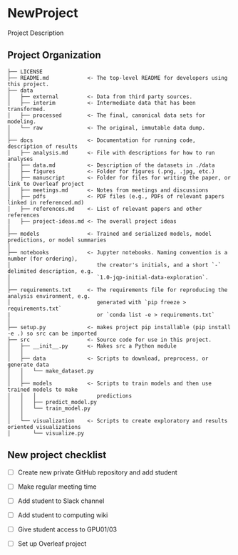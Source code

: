 NewProject
==============================

Project Description

Project Organization
------------

    ├── LICENSE
    ├── README.md            <- The top-level README for developers using this project.
    ├── data
    │   ├── external         <- Data from third party sources.
    │   ├── interim          <- Intermediate data that has been transformed.
    │   ├── processed        <- The final, canonical data sets for modeling.
    │   └── raw              <- The original, immutable data dump.
    │
    ├── docs                 <- Documentation for running code, description of results
    │   ├── analysis.md      <- File with descriptions for how to run analyses
    |   ├── data.md          <- Description of the datasets in ./data
    │   ├── figures          <- Folder for figures (.png, .jpg, etc.)
    │   ├── manuscript       <- Folder for files for writing the paper, or link to Overleaf project
    │   ├── meetings.md      <- Notes from meetings and discussions
    │   ├── pdfs             <- PDF files (e.g., PDFs of relevant papers linked in referenced.md)
    │   ├── references.md    <- List of relevant papers and other references
    |   ├── project-ideas.md <- The overall project ideas
    │
    ├── models               <- Trained and serialized models, model predictions, or model summaries
    │
    ├── notebooks            <- Jupyter notebooks. Naming convention is a number (for ordering),
    │                           the creator's initials, and a short `-` delimited description, e.g.
    │                           `1.0-jqp-initial-data-exploration`.
    │
    ├── requirements.txt     <- The requirements file for reproducing the analysis environment, e.g.
    │                           generated with `pip freeze > requirements.txt` 
    |                           or `conda list -e > requirements.txt`
    │
    ├── setup.py             <- makes project pip installable (pip install -e .) so src can be imported
    ├── src                  <- Source code for use in this project.
    │   ├── __init__.py      <- Makes src a Python module
    │   │
    │   ├── data             <- Scripts to download, preprocess, or generate data
    │   │   └── make_dataset.py
    │   │
    │   ├── models           <- Scripts to train models and then use trained models to make
    │   │   │                   predictions
    │   │   ├── predict_model.py
    │   │   └── train_model.py
    │   │
    │   └── visualization    <- Scripts to create exploratory and results oriented visualizations
    │       └── visualize.py



## New project checklist



- [ ] Create new private GitHub repository and add student

- [ ] Make regular meeting time

- [ ] Add student to Slack channel

- [ ] Add student to computing wiki

- [ ] Give student access to GPU01/03

- [ ] Set up Overleaf project

